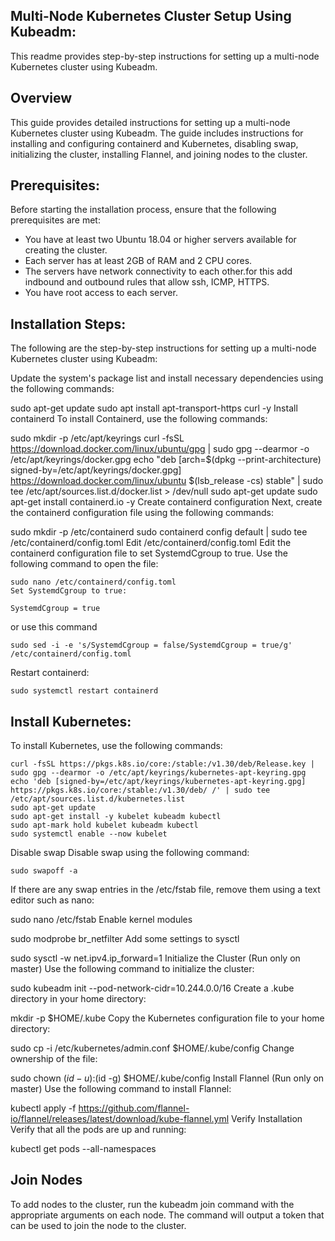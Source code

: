 Multi-Node Kubernetes Cluster Setup Using Kubeadm:
---------------------------------------------------

This readme provides step-by-step instructions for setting up a multi-node Kubernetes cluster using Kubeadm.

Overview
-------

This guide provides detailed instructions for setting up a multi-node Kubernetes cluster using Kubeadm. The guide includes instructions for installing and configuring containerd and Kubernetes, disabling swap, initializing the cluster, installing Flannel, and joining nodes to the cluster.

Prerequisites:
--------------

Before starting the installation process, ensure that the following prerequisites are met:

- You have at least two Ubuntu 18.04 or higher servers available for creating the cluster.
- Each server has at least 2GB of RAM and 2 CPU cores.
- The servers have network connectivity to each other.for this add indbound and outbound rules that allow ssh, ICMP, HTTPS.
- You have root access to each server.

Installation Steps:
-------------------
The following are the step-by-step instructions for setting up a multi-node Kubernetes cluster using Kubeadm:

Update the system's package list and install necessary dependencies using the following commands:

sudo apt-get update
sudo apt install apt-transport-https curl -y
Install containerd
To install Containerd, use the following commands:

sudo mkdir -p /etc/apt/keyrings
curl -fsSL https://download.docker.com/linux/ubuntu/gpg | sudo gpg --dearmor -o /etc/apt/keyrings/docker.gpg
echo "deb [arch=$(dpkg --print-architecture) signed-by=/etc/apt/keyrings/docker.gpg] https://download.docker.com/linux/ubuntu $(lsb_release -cs) stable" | sudo tee /etc/apt/sources.list.d/docker.list > /dev/null
sudo apt-get update
sudo apt-get install containerd.io -y
Create containerd configuration
Next, create the containerd configuration file using the following commands:

sudo mkdir -p /etc/containerd
sudo containerd config default | sudo tee /etc/containerd/config.toml
Edit /etc/containerd/config.toml
Edit the containerd configuration file to set SystemdCgroup to true. Use the following command to open the file:

	sudo nano /etc/containerd/config.toml
	Set SystemdCgroup to true:

	SystemdCgroup = true
or use this command

	sudo sed -i -e 's/SystemdCgroup = false/SystemdCgroup = true/g' /etc/containerd/config.toml	
Restart containerd:

	sudo systemctl restart containerd

Install Kubernetes:
-------------------

To install Kubernetes, use the following commands:

	curl -fsSL https://pkgs.k8s.io/core:/stable:/v1.30/deb/Release.key | sudo gpg --dearmor -o /etc/apt/keyrings/kubernetes-apt-keyring.gpg
	echo 'deb [signed-by=/etc/apt/keyrings/kubernetes-apt-keyring.gpg] https://pkgs.k8s.io/core:/stable:/v1.30/deb/ /' | sudo tee /etc/apt/sources.list.d/kubernetes.list
	sudo apt-get update
	sudo apt-get install -y kubelet kubeadm kubectl
	sudo apt-mark hold kubelet kubeadm kubectl
	sudo systemctl enable --now kubelet

Disable swap
Disable swap using the following command:

	sudo swapoff -a
If there are any swap entries in the /etc/fstab file, remove them using a text editor such as nano:

sudo nano /etc/fstab
Enable kernel modules

sudo modprobe br_netfilter
Add some settings to sysctl

sudo sysctl -w net.ipv4.ip_forward=1
Initialize the Cluster (Run only on master)
Use the following command to initialize the cluster:

sudo kubeadm init --pod-network-cidr=10.244.0.0/16
Create a .kube directory in your home directory:

mkdir -p $HOME/.kube
Copy the Kubernetes configuration file to your home directory:

sudo cp -i /etc/kubernetes/admin.conf $HOME/.kube/config
Change ownership of the file:

sudo chown $(id -u):$(id -g) $HOME/.kube/config
Install Flannel (Run only on master)
Use the following command to install Flannel:

kubectl apply -f https://github.com/flannel-io/flannel/releases/latest/download/kube-flannel.yml
Verify Installation
Verify that all the pods are up and running:

kubectl get pods --all-namespaces

Join Nodes
------------
To add nodes to the cluster, run the kubeadm join command with the appropriate arguments on each node. 
The command will output a token that can be used to join the node to the cluster.
